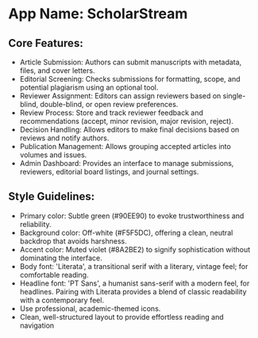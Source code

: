 # **App Name**: ScholarStream

## Core Features:

- Article Submission: Authors can submit manuscripts with metadata, files, and cover letters.
- Editorial Screening: Checks submissions for formatting, scope, and potential plagiarism using an optional tool.
- Reviewer Assignment: Editors can assign reviewers based on single-blind, double-blind, or open review preferences.
- Review Process: Store and track reviewer feedback and recommendations (accept, minor revision, major revision, reject).
- Decision Handling: Allows editors to make final decisions based on reviews and notify authors.
- Publication Management: Allows grouping accepted articles into volumes and issues.
- Admin Dashboard: Provides an interface to manage submissions, reviewers, editorial board listings, and journal settings.

## Style Guidelines:

- Primary color: Subtle green (#90EE90) to evoke trustworthiness and reliability.
- Background color: Off-white (#F5F5DC), offering a clean, neutral backdrop that avoids harshness.
- Accent color: Muted violet (#8A2BE2) to signify sophistication without dominating the interface.
- Body font: 'Literata', a transitional serif with a literary, vintage feel; for comfortable reading.
- Headline font: 'PT Sans', a humanist sans-serif with a modern feel, for headlines. Pairing with Literata provides a blend of classic readability with a contemporary feel.
- Use professional, academic-themed icons.
- Clean, well-structured layout to provide effortless reading and navigation